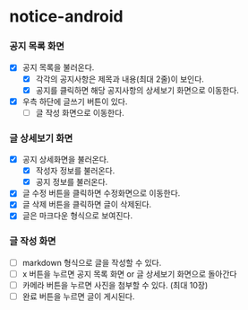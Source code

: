 # notice-android

### 공지 목록 화면

- [x] 공지 목록을 불러온다.
    - [x] 각각의 공지사항은 제목과 내용(최대 2줄)이 보인다.
    - [x] 공지를 클릭하면 해당 공지사항의 상세보기 화면으로 이동한다.
- [x] 우측 하단에 글쓰기 버튼이 있다.
    - [ ] 글 작성 화면으로 이동한다.

### 글 상세보기 화면

- [X] 공지 상세화면을 불러온다.
    - [X] 작성자 정보를 불러온다.
    - [X] 공지 정보를 불러온다.
- [X] 글 수정 버튼을 클릭하면 수정화면으로 이동한다.
- [X] 글 삭제 버튼을 클릭하면 글이 삭제된다.
- [X] 글은 마크다운 형식으로 보여진다.

### 글 작성 화면

- [ ] markdown 형식으로 글을 작성할 수 있다.
- [ ] x 버튼을 누르면 공지 목록 화면 or 글 상세보기 화면으로 돌아간다
- [ ] 카메라 버튼을 누르면 사진을 첨부할 수 있다. (최대 10장)
- [ ] 완료 버튼을 누르면 글이 게시된다.
